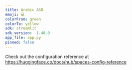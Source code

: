 ```yaml
---
title: Arabic ASR
emoji: 💻
colorFrom: green
colorTo: yellow
sdk: streamlit
sdk_version:  1.48.0
app_file: app.py
pinned: false
---
```


Check out the configuration reference at https://huggingface.co/docs/hub/spaces-config-reference
